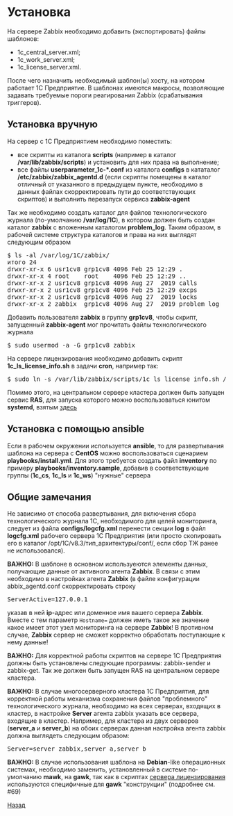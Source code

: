 # Установка
На сервере Zabbix необходимо добавить (экспортировать) файлы шаблонов:
* 1c_central_server.xml;
* 1c_work_server.xml;
* 1c_license_server.xml.

После чего назначить необходимый шаблон(ы) хосту, на котором работает 1С Предприятие. В шаблонах имеются макросы, позволяющие задавать требуемые пороги реагирования Zabbix (срабатывания триггеров).

## Установка вручную
На сервер с 1С Предприятием необходимо поместить:
* все скрипты из каталога **scripts** (например в каталог **/var/lib/zabbix/scripts**) и установить для них права на выполнение;
* все файлы **userparameter_1c-*.conf** из каталога **configs** в кататалог **/etc/zabbix/zabbix_agentd.d** (если скрипты помещены в каталог отличный от указанного в предыдущем пункте, необходимо в данных файлах скорректировать пути до соответствующих скриптов) и выполнить перезапуск сервиса **zabbix-agent**

Так же необходимо создать каталог для файлов технологического журнала (по-умолчанию **/var/log/1C**), в котором должен быть создан каталог **zabbix** с вложенным каталогом **problem_log**. Таким образом, в рабочей системе структура каталогов и права на них выглядят следующим образом
<pre>$ ls -al /var/log/1C/zabbix/
итого 24
drwxr-xr-x 6 usr1cv8 grp1cv8 4096 Feb 25 12:29 .
drwxr-xr-x 4 root    root    4096 Feb 25 12:29 ..
drwxr-xr-x 2 usr1cv8 grp1cv8 4096 Aug 27  2019 calls
drwxr-xr-x 2 usr1cv8 grp1cv8 4096 Feb 25 12:29 excps
drwxr-xr-x 2 usr1cv8 grp1cv8 4096 Aug 27  2019 locks
drwxr-xr-x 2 zabbix  grp1cv8 4096 Aug 27  2019 problem_log
</pre>

Добавить пользователя **zabbix** в группу **grp1cv8**, чтобы скрипт, запущенный **zabbix-agent** мог прочитать файлы технологического журнала
<pre>$ sudo usermod -a -G grp1cv8 zabbix</pre>

На сервере лицензирования необходимо добавить скрипт **1c_ls_license_info.sh** в задачи **cron**, например так:
<pre>$ sudo ln -s /var/lib/zabbix/scripts/1c_ls_license_info.sh /etc/cron.hourly/1c_ls_license_info</pre>

Помимо этого, на центральном сервере кластера должен быть запущен сервис **RAS**, для запуска которого можно воспользоваться юнитом **systemd**, взятым [здесь](https://github.com/slothfk/1c_systemd/blob/master/srv1cv8-ras.service)

## Установка с помощью ansible
Если в рабочем окружении используется **ansible**, то для развертывания шаблона на сервера с **CentOS** можно воспользоваться сценарием **playbooks/install.yml**. Для этого требуется создать файл **inventory** по примеру **playbooks/inventory.sample**, добавив в соответствующие группы (**1c_cs**, **1c_ls** и **1c_ws**) "нужные" сервера

## Общие замечания
Не зависимо от способа развертывания, для включения сбора технологического журнала 1С, необходимого для целей мониторинга, следует из файла **configs/logcfg.xml** перенести секции **log** в файл **logcfg.xml** рабочего сервера 1С Предприятия (или просто скопировать его в каталог /opt/1C/v8.3/тип_архитектуры/conf/, если сбор ТЖ ранее не использовался).

**ВАЖНО:** В шаблоне в основном используеются элементы данных, получающие данные от активного агента **Zabbix**. В связи с этим необходимо в настройках агента **Zabbix** (в файле конфигурации abbix_agentd.conf скорректировать строку
<pre>ServerActive=127.0.0.1</pre>
указав в ней **ip**-адрес или доменное имя вашего сервера **Zabbix**.
Вместе с тем параметр <code>Hostname=</code> должен иметь такое же значение какое имеет этот узел мониторинга на сервере **Zabbix**!
В противном случае, **Zabbix** сервер не сможет корректно обработать поступающие к нему данные!

**ВАЖНО:** Для корректной работы скриптов на сервере 1С Предприятия должны быть установлены следующие программы: zabbix-sender и zabbix-get. Так же должен быть запущен RAS на центральном сервере кластера.

**ВАЖНО:** В случае многосерверного кластера 1С Предприятия, для корректной работы механизма сохранения файлов "проблемного" технологического журнала, необходимо на всех серверах, входящих в кластер, в настройке **Server** агента zabbix указать все сервера, входящие в кластер. Например, для кластера из двух серверов (**server_a** и **server_b**) на обоих серверах данная настройка агента zabbix должна выглядеть следующим образом:
<pre>Server=server_zabbix,server_a,server_b</pre>

**ВАЖНО:** В случае использования шаблона на **Debian**-like операционных системах, необходимо заменить, установленный  в системе по-умолчанию **mawk**, на **gawk**, так как в скриптах [сервера лицензирования](./docs/license_server.md) используются специфичные для **gawk** "конструкции" (подробнее см. #69)

[Назад](../README.md)
